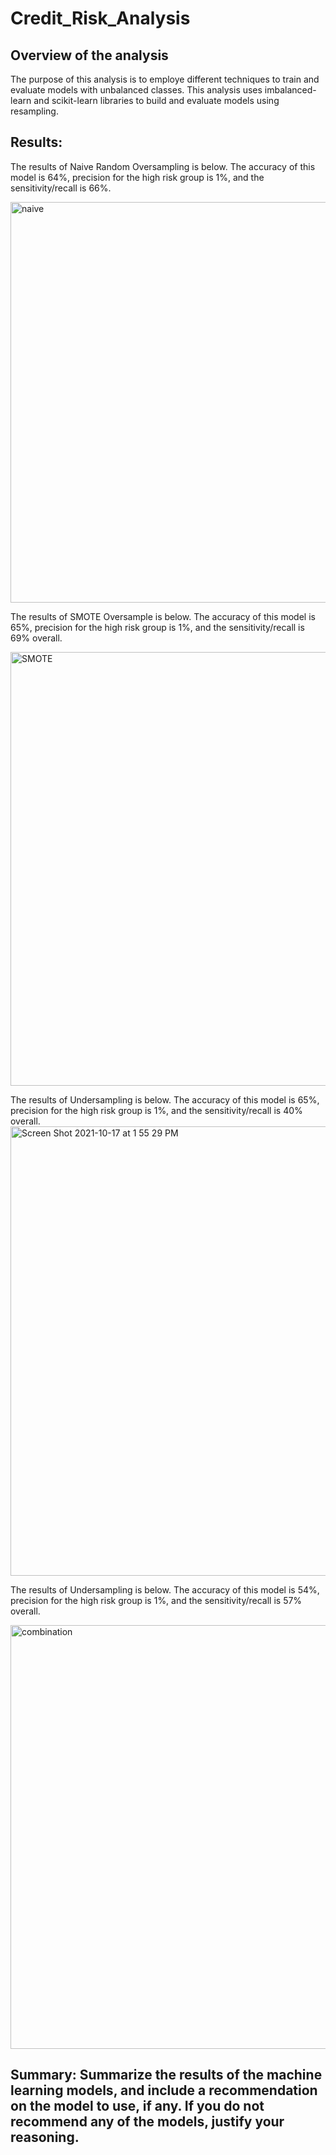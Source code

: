 # Credit_Risk_Analysis
## Overview of the analysis
The purpose of this analysis is to employe different techniques to train and evaluate models with unbalanced classes. This analysis uses imbalanced-learn and scikit-learn libraries to build and evaluate models using resampling.


## Results: 
The results of Naive Random Oversampling is below. The accuracy of this model is 64%, precision for the high risk group is 1%, and the sensitivity/recall is 66%.

<img width="641" alt="naive" src="https://user-images.githubusercontent.com/86024512/137638908-80fb61d1-29e7-41a0-b66d-ff9b8b80de61.png">

The results of SMOTE Oversample is below. The accuracy of this model is 65%, precision for the high risk group is 1%, and the sensitivity/recall is 69% overall.

<img width="694" alt="SMOTE" src="https://user-images.githubusercontent.com/86024512/137639065-35161606-632e-4492-9a97-46e4efb80dde.png">

The results of Undersampling is below. The accuracy of this model is 65%, precision for the high risk group is 1%, and the sensitivity/recall is 40% overall.
<img width="719" alt="Screen Shot 2021-10-17 at 1 55 29 PM" src="https://user-images.githubusercontent.com/86024512/137639150-d4a421ec-ebb1-48d7-83d4-e73654262f46.png">


The results of Undersampling is below. The accuracy of this model is 54%, precision for the high risk group is 1%, and the sensitivity/recall is 57% overall.

<img width="678" alt="combination" src="https://user-images.githubusercontent.com/86024512/137639276-0f725407-3796-4033-95a8-d93635a7c331.png">

## Summary: Summarize the results of the machine learning models, and include a recommendation on the model to use, if any. If you do not recommend any of the models, justify your reasoning.
